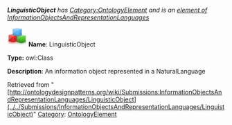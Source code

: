 ___LinguisticObject__ has [Category:OntologyElement](../../Category/OntologyElement "Category:OntologyElement") and is an [element of](../../Property/ElementOf "Property:ElementOf") [InformationObjectsAndRepresentationLanguages](../../Submissions/InformationObjectsAndRepresentationLanguages "Submissions:InformationObjectsAndRepresentationLanguages")_


  




[![Class](../../images/thumb/2/27/Class.gif/45px-Class.gif)](../../Image/Class.gif "Class")
__Name__: LinguisticObject 


__Type:__ owl:Class 


__Description__: An information object represented in a NaturalLanguage 





Retrieved from "[http://ontologydesignpatterns.org/wiki/Submissions:InformationObjectsAndRepresentationLanguages/LinguisticObject](../../Submissions/InformationObjectsAndRepresentationLanguages/LinguisticObject)"
 [Category](http://ontologydesignpatterns.org/wiki/Special:Categories "Special:Categories"): [OntologyElement](../../Category/OntologyElement "Category:OntologyElement")